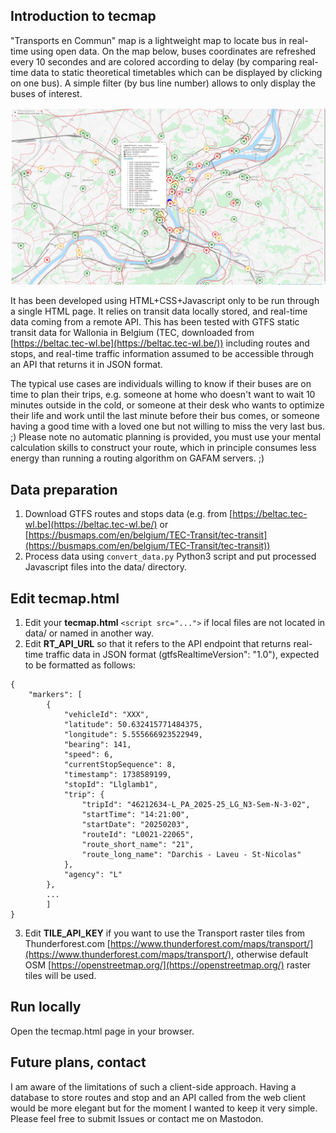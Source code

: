 ## Introduction to tecmap
"Transports en Commun" map is a lightweight map to locate bus in real-time using open data. On the map below, buses coordinates are refreshed every 10 secondes and are colored according to delay (by comparing real-time data to static theoretical timetables which can be displayed by clicking on one bus). A simple filter (by bus line number) allows to only display the buses of interest.

![tecview map](tecview-liege.jpg?raw=true "Tecview map")

It has been developed using HTML+CSS+Javascript only to be run through a single HTML page. It relies on transit data locally stored, and real-time data coming from a remote API.
This has been tested with GTFS static transit data for Wallonia in Belgium (TEC, downloaded from [https://beltac.tec-wl.be](https://beltac.tec-wl.be/))
including routes and stops, and real-time traffic information assumed to be accessible through an API that returns it in JSON format.

The typical use cases are individuals willing to know if their buses are on time to plan their trips, e.g. someone at home who doesn't 
want to wait 10 minutes outside in the cold, or someone at their desk who wants to optimize their life and work until the last minute before their bus comes,
or someone having a good time with a loved one but not willing to miss the very last bus. ;)
Please note no automatic planning is provided, you must use your mental calculation skills to construct your route, which in principle consumes 
less energy than running a routing algorithm on GAFAM servers. ;)

## Data preparation
1. Download GTFS routes and stops data (e.g. from [https://beltac.tec-wl.be](https://beltac.tec-wl.be/) or [https://busmaps.com/en/belgium/TEC-Transit/tec-transit](https://busmaps.com/en/belgium/TEC-Transit/tec-transit))
2. Process data using `convert_data.py` Python3 script and put processed Javascript files into the data/ directory.

## Edit tecmap.html
1. Edit your **tecmap.html** `<script src="...">` if local files are not located in data/ or named in another way.
2. Edit **RT_API_URL** so that it refers to the API endpoint that returns real-time traffic data in JSON format (gtfsRealtimeVersion": "1.0"), expected to be formatted as follows:

```
{
    "markers": [
        {
            "vehicleId": "XXX",
            "latitude": 50.632415771484375,
            "longitude": 5.555666923522949,
            "bearing": 141,
            "speed": 6,
            "currentStopSequence": 8,
            "timestamp": 1738589199,
            "stopId": "Llglamb1",
            "trip": {
                "tripId": "46212634-L_PA_2025-25_LG_N3-Sem-N-3-02",
                "startTime": "14:21:00",
                "startDate": "20250203",
                "routeId": "L0021-22065",
                "route_short_name": "21",
                "route_long_name": "Darchis - Laveu - St-Nicolas"
            },
            "agency": "L"
        },
        ...
        ]
}
```


3. Edit **TILE_API_KEY** if you want to use the Transport raster tiles from Thunderforest.com [https://www.thunderforest.com/maps/transport/](https://www.thunderforest.com/maps/transport/), otherwise default OSM [https://openstreetmap.org/](https://openstreetmap.org/) raster tiles will be used.

## Run locally
Open the tecmap.html page in your browser.

## Future plans, contact
I am aware of the limitations of such a client-side approach. 
Having a database to store routes and stop and an API called from the web client would be more elegant but for the moment I wanted to keep it very simple.
Please feel free to submit Issues or contact me on Mastodon.


